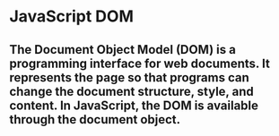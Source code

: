 # JavaScript DOM

## The Document Object Model (DOM) is a programming interface for web documents. It represents the page so that programs can change the document structure, style, and content. In JavaScript, the DOM is available through the document object.
